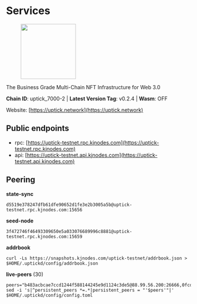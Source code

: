 # Services

<figure><img src="https://raw.githubusercontent.com/kj89/testnet_manuals/main/pingpub/logos/uptick.png" width="150" alt=""><figcaption></figcaption></figure>

The Business Grade Multi-Chain NFT Infrastructure for Web 3.0

**Chain ID**: uptick_7000-2 | **Latest Version Tag**: v0.2.4 | **Wasm**: OFF

Website: [https://uptick.network](https://uptick.network)


## Public endpoints

* rpc: [https://uptick-testnet.rpc.kjnodes.com](https://uptick-testnet.rpc.kjnodes.com)
* api: [https://uptick-testnet.api.kjnodes.com](https://uptick-testnet.api.kjnodes.com)

## Peering

**state-sync**

```
d5519e378247dfb61dfe90652d1fe3e2b3005a5b@uptick-testnet.rpc.kjnodes.com:15656
```

**seed-node**

```
3f472746f46493309650e5a033076689996c8881@uptick-testnet.rpc.kjnodes.com:15659
```

**addrbook**
```
curl -Ls https://snapshots.kjnodes.com/uptick-testnet/addrbook.json > $HOME/.uptickd/config/addrbook.json
```

**live-peers** (30)
```
peers="b483acbcae7ccd1244f588144245e9d1124c3de5@88.99.56.200:26666,0fcdc6af694d5b9995340549e5ce444dc96de3e0@195.201.197.4:15656,1c66685cbf5c8dc0a739eb57c896d35eb2eed17c@141.94.139.233:28656,962d620d21ce5caba3e765501dd9b309cfac234f@78.31.64.11:26356,2763c95b0c9b0b31c312b06d6ae6887968fb9830@194.163.154.224:26656,b9d3fe835ded0b93c39befad43fb3c4964ae740f@91.195.101.100:26656,b1f4cbece3a83ea55ba28a50281eaa3af9119cd4@65.21.129.95:21256,6b5375296e81501b0db0a34a7a04f39520400214@65.108.45.200:27565,0105e6bcc1d69031d27817110050319446101362@65.108.197.178:31656,2d892493335b4bb1582dabcaa1e832bcba041e79@95.217.4.62:26656,af5262526a0800a29a0a7194e1488a9fa62d0005@195.3.223.208:26656,7a4f1c0baa2ff31c02163fb658c4eb8d119193c7@95.214.52.173:26656,70c19420bb2d40c5a6c3466c69ead6e0877b9cc7@45.85.250.108:26656,d5519e378247dfb61dfe90652d1fe3e2b3005a5b@65.109.68.190:15656,821cec653e1bdcd6e0ea7db62ddc65e7dae9fc5b@190.2.136.58:26656,07df6fd3f41c4bda761931831439ab248eb3dae4@91.223.3.190:55056,2298edffe9306e4d9370233c1d29dab567829095@144.91.78.28:26656,8340a33a3794dfef56159f412012c16ce51d96dc@65.109.85.52:46656,7175172406a124862dc545b8fb1e3545c35173f9@176.9.146.72:14656,b9e0210809b9dfc9cd299c6e83116d7fa45c6e27@65.109.68.93:46656,0afb5ce897e69eec34fb32bf87f4a2f93f79e0b3@65.109.65.210:30656,b14b4e3a46180eccf00d816aed5338db925e2237@185.225.191.149:26656,e8704845eaa0f3d39fcdc9c4065f3beb344384db@142.132.152.46:27656,0aee682fb3453170737149203e5c23d2e0c46058@142.132.253.112:15656,75aa14851ff12bd4825fe5679958dc278086e2b9@95.216.14.72:34656,7849e4320385434b0828a3e0206a3b69767393f6@65.109.91.227:26656,79888e0547bfb9937e4a6f4fbdca7ccbf46cbbde@155.133.23.88:26656,f06b6a57001440bf3507ba2f09a3010f6d50080b@135.181.133.37:29656,eb5a3112a64944e2bd701ff8aa99ab95209c6310@185.198.27.110:26656,94b63fddfc78230f51aeb7ac34b9fb86bd042a77@94.23.207.45:30556"
sed -i 's|^persistent_peers *=.*|persistent_peers = "'$peers'"|' $HOME/.uptickd/config/config.toml
```
